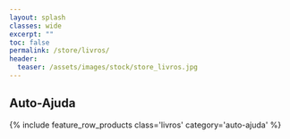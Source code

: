 ```yaml
---
layout: splash
classes: wide
excerpt: ""
toc: false
permalink: /store/livros/
header:
  teaser: /assets/images/stock/store_livros.jpg
---
```




## Auto-Ajuda

{% include feature_row_products class='livros' category='auto-ajuda' %}
